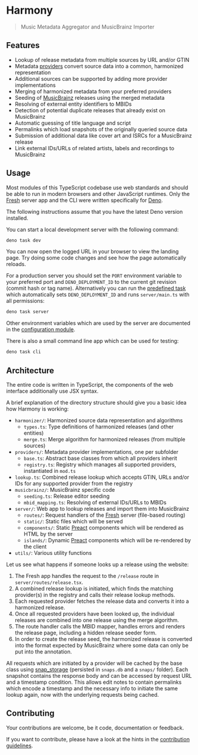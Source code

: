 # Harmony

> Music Metadata Aggregator and MusicBrainz Importer

## Features

- Lookup of release metadata from multiple sources by URL and/or GTIN
- Metadata [providers](providers/) convert source data into a common, harmonized representation
- Additional sources can be supported by adding more provider implementations
- Merging of harmonized metadata from your preferred providers
- Seeding of [MusicBrainz] releases using the merged metadata
- Resolving of external entity identifiers to MBIDs
- Detection of potential duplicate releases that already exist on MusicBrainz
- Automatic guessing of title language and script
- Permalinks which load snapshots of the originally queried source data
- Submission of additional data like cover art and ISRCs for a MusicBrainz release
- Link external IDs/URLs of related artists, labels and recordings to MusicBrainz

## Usage

Most modules of this TypeScript codebase use web standards and should be able to run in modern browsers and other JavaScript runtimes.
Only the [Fresh] server app and the CLI were written specifically for [Deno].

The following instructions assume that you have the latest Deno version installed.

You can start a local development server with the following command:

```sh
deno task dev
```

You can now open the logged URL in your browser to view the landing page.
Try doing some code changes and see how the page automatically reloads.

For a production server you should set the `PORT` environment variable to your preferred port and `DENO_DEPLOYMENT_ID` to the current git revision (commit hash or tag name).
Alternatively you can run the [predefined task](deno.json) which automatically sets `DENO_DEPLOYMENT_ID` and runs `server/main.ts` with all permissions:

```sh
deno task server
```

Other environment variables which are used by the server are documented in the [configuration module](config.ts).

There is also a small command line app which can be used for testing:

```sh
deno task cli
```

[Deno]: https://deno.com
[Fresh]: https://fresh.deno.dev
[MusicBrainz]: https://musicbrainz.org

## Architecture

The entire code is written in TypeScript, the components of the web interface additionally use JSX syntax.

A brief explanation of the directory structure should give you a basic idea how Harmony is working:

- `harmonizer/`: Harmonized source data representation and algorithms
  - `types.ts`: Type definitions of harmonized releases (and other entities)
  - `merge.ts`: Merge algorithm for harmonized releases (from multiple sources)
- `providers/`: Metadata provider implementations, one per subfolder
  - `base.ts`: Abstract base classes from which all providers inherit
  - `registry.ts`: Registry which manages all supported providers, instantiated in `mod.ts`
- `lookup.ts`: Combined release lookup which accepts GTIN, URLs and/or IDs for any supported provider from the registry
- `musicbrainz/`: MusicBrainz specific code
  - `seeding.ts`: Release editor seeding
  - `mbid_mapping.ts`: Resolving of external IDs/URLs to MBIDs
- `server/`: Web app to lookup releases and import them into MusicBrainz
  - `routes/`: Request handlers of the [Fresh] server (file-based routing)
  - `static/`: Static files which will be served
  - `components/`: Static [Preact] components which will be rendered as HTML by the server
  - `islands/`: Dynamic [Preact] components which will be re-rendered by the client
- `utils/`: Various utility functions

Let us see what happens if someone looks up a release using the website:

1. The Fresh app handles the request to the `/release` route in `server/routes/release.tsx`.
2. A combined release lookup is initiated, which finds the matching provider(s) in the registry and calls their release lookup methods.
3. Each requested provider fetches the release data and converts it into a harmonized release.
4. Once all requested providers have been looked up, the individual releases are combined into one release using the merge algorithm.
5. The route handler calls the MBID mapper, handles errors and renders the release page, including a hidden release seeder form.
6. In order to create the release seed, the harmonized release is converted into the format expected by MusicBrainz where some data can only be put into the annotation.

All requests which are initiated by a provider will be cached by the base class using [snap_storage] (persisted in `snaps.db` and a `snaps/` folder).
Each snapshot contains the response body and can be accessed by request URL and a timestamp condition.
This allows edit notes to contain permalinks which encode a timestamp and the necessary info to initiate the same lookup again, now with the underlying requests being cached.

[Preact]: https://preactjs.com/
[snap_storage]: https://github.com/kellnerd/snap_storage

## Contributing

Your contributions are welcome, be it code, documentation or feedback.

If you want to contribute, please have a look at the hints in the [contribution guidelines](CONTRIBUTING.md).

